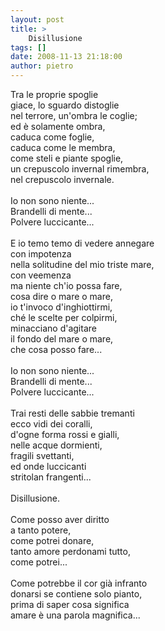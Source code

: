 ```yaml
---
layout: post
title: >
    Disillusione
tags: []
date: 2008-11-13 21:18:00
author: pietro
---
```

Tra le proprie spoglie<br/>giace, lo sguardo distoglie<br/>nel terrore, un'ombra le coglie;<br/>ed è solamente ombra,<br/>caduca come foglie,<br/>caduca come le membra,<br/>come steli e piante spoglie,<br/>un crepuscolo invernal rimembra,<br/>nel crepuscolo invernale.<br/><br/>Io non sono niente...<br/>Brandelli di mente...<br/>Polvere luccicante...<br/><br/>E io temo temo di vedere annegare<br/>con impotenza<br/>nella solitudine del mio triste mare,<br/>con veemenza<br/>ma niente ch'io possa fare,<br/>cosa dire o mare o mare,<br/>io t'invoco d'inghiottirmi,<br/>ché le scelte per colpirmi,<br/>minacciano d'agitare<br/>il fondo del mare o mare,<br/>che cosa posso fare...<br/><br/>Io non sono niente...<br/> Brandelli di mente...<br/> Polvere luccicante...<br/><br/>Trai resti delle sabbie tremanti<br/>ecco vidi dei coralli,<br/>d'ogne forma rossi e gialli,<br/>nelle acque dormienti,<br/>fragili svettanti,<br/>ed onde luccicanti<br/>stritolan frangenti...<br/><br/>Disillusione.<br/><br/>Come posso aver diritto<br/>a tanto potere,<br/>come potrei donare,<br/>tanto amore perdonami tutto,<br/>come potrei...<br/><br/>Come potrebbe il cor già infranto<br/>donarsi se contiene solo pianto,<br/>prima di saper cosa significa<br/>amare è una parola magnifica...
